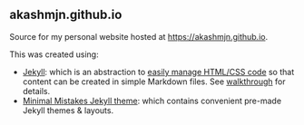 ## akashmjn.github.io
Source for my personal website hosted at https://akashmjn.github.io. 

This was created using:
- [Jekyll](https://jekyllrb.com/docs/): which is an abstraction to [easily manage HTML/CSS code](https://karpathy.github.io/2014/07/01/switching-to-jekyll/) so that content can be created in simple Markdown files. See [walkthrough](https://jekyllrb.com/docs/step-by-step/01-setup/) for details.
- [Minimal Mistakes Jekyll theme](https://github.com/mmistakes/minimal-mistakes): which contains convenient pre-made Jekyll themes & layouts.

